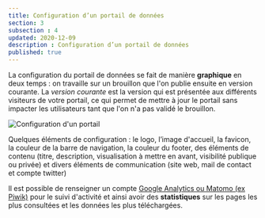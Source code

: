 ```yaml
---
title: Configuration d’un portail de données
section: 3
subsection : 4
updated: 2020-12-09
description : Configuration d’un portail de données
published: true
---
```


La configuration du portail de données se fait de manière **graphique** en deux temps : on travaille sur un brouillon que l'on publie ensuite en version courante. La *version courante* est la version qui est présentée aux différents visiteurs de votre portail, ce qui permet de mettre à jour le portail sans impacter les utilisateurs tant que l'on n'a pas validé le brouillon.


![Configuration d'un portail](./images/functional-presentation/configuration-portail.jpg)


Quelques éléments de configuration : le logo, l’image d'accueil, la favicon, la couleur de la barre de navigation, la couleur du footer, des éléments de contenu (titre, description, visualisation à mettre en avant, visibilité publique ou privée) et divers éléments de communication (site web, mail de contact et compte twitter)

Il est possible de renseigner un compte [Google Analytics ou Matomo (ex Piwik)](./analytics) pour le suivi d'activité et ainsi avoir des **statistiques** sur les pages les plus consultées et les données les plus téléchargées.
